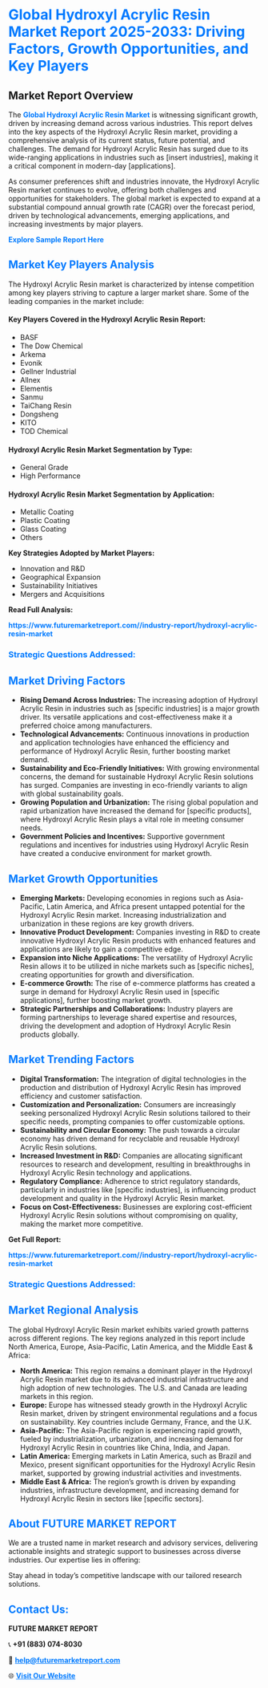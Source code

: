 <h1 style="color: #007BFF;">Global Hydroxyl Acrylic Resin Market Report 2025-2033: Driving Factors, Growth Opportunities, and Key Players</h1>

<section id="overview">
<h2>Market Report Overview</h2>
<p>The <a href="https://www.futuremarketreport.com//industry-report/hydroxyl-acrylic-resin-market" style="color: #007BFF; text-decoration: none;"><strong>Global Hydroxyl Acrylic Resin Market</strong></a> is witnessing significant growth, driven by increasing demand across various industries. This report delves into the key aspects of the Hydroxyl Acrylic Resin market, providing a comprehensive analysis of its current status, future potential, and challenges. The demand for Hydroxyl Acrylic Resin has surged due to its wide-ranging applications in industries such as [insert industries], making it a critical component in modern-day [applications].</p>
<p>As consumer preferences shift and industries innovate, the Hydroxyl Acrylic Resin market continues to evolve, offering both challenges and opportunities for stakeholders. The global market is expected to expand at a substantial compound annual growth rate (CAGR) over the forecast period, driven by technological advancements, emerging applications, and increasing investments by major players.</p>
</section>

<section id="overview">
<p><a href="https://www.futuremarketreport.com//request-sample/reportId=90081" style="color: #007BFF; text-decoration: none;"><strong>Explore Sample Report Here</strong></a></p>
</section>

<section id="key-players">
<h2 style="color: #007BFF;">Market Key Players Analysis</h2>
<p>The Hydroxyl Acrylic Resin market is characterized by intense competition among key players striving to capture a larger market share. Some of the leading companies in the market include:</p>
<h4>Key Players Covered in the Hydroxyl Acrylic Resin Report:</h4>
<ul><li>BASF</li><li>The Dow Chemical</li><li>Arkema</li><li>Evonik</li><li>Gellner Industrial</li><li>Allnex</li><li>Elementis</li><li>Sanmu</li><li>TaiChang Resin</li><li>Dongsheng</li><li>KITO</li><li>TOD Chemical</li></ul>
<h4>Hydroxyl Acrylic Resin Market Segmentation by Type:</h4>
<ul><li>General Grade</li><li>High Performance</li></ul>

<h4>Hydroxyl Acrylic Resin Market Segmentation by Application:</h4>
<ul><li>Metallic Coating</li><li>Plastic Coating</li><li>Glass Coating</li><li>Others</li></ul>
<p><strong>Key Strategies Adopted by Market Players:</strong></p>
<ul>
<li>Innovation and R&D</li>
<li>Geographical Expansion</li>
<li>Sustainability Initiatives</li>
<li>Mergers and Acquisitions</li>
</ul>
</section>

<section>
<p><strong>Read Full Analysis: </strong></p><a href="https://www.futuremarketreport.com//industry-report/hydroxyl-acrylic-resin-market" style="color: #007BFF; text-decoration: none;"><strong>https://www.futuremarketreport.com//industry-report/hydroxyl-acrylic-resin-market</strong></a>
<h3 style="color: #007BFF;">Strategic Questions Addressed:</h3>
</section>

<section id="driving-factors">
<h2 style="color: #007BFF;">Market Driving Factors</h2>
<ul>
<li><strong>Rising Demand Across Industries:</strong> The increasing adoption of Hydroxyl Acrylic Resin in industries such as [specific industries] is a major growth driver. Its versatile applications and cost-effectiveness make it a preferred choice among manufacturers.</li>
<li><strong>Technological Advancements:</strong> Continuous innovations in production and application technologies have enhanced the efficiency and performance of Hydroxyl Acrylic Resin, further boosting market demand.</li>
<li><strong>Sustainability and Eco-Friendly Initiatives:</strong> With growing environmental concerns, the demand for sustainable Hydroxyl Acrylic Resin solutions has surged. Companies are investing in eco-friendly variants to align with global sustainability goals.</li>
<li><strong>Growing Population and Urbanization:</strong> The rising global population and rapid urbanization have increased the demand for [specific products], where Hydroxyl Acrylic Resin plays a vital role in meeting consumer needs.</li>
<li><strong>Government Policies and Incentives:</strong> Supportive government regulations and incentives for industries using Hydroxyl Acrylic Resin have created a conducive environment for market growth.</li>
</ul>
</section>

<section id="growth-opportunities">
<h2 style="color: #007BFF;">Market Growth Opportunities</h2>
<ul>
<li><strong>Emerging Markets:</strong> Developing economies in regions such as Asia-Pacific, Latin America, and Africa present untapped potential for the Hydroxyl Acrylic Resin market. Increasing industrialization and urbanization in these regions are key growth drivers.</li>
<li><strong>Innovative Product Development:</strong> Companies investing in R&D to create innovative Hydroxyl Acrylic Resin products with enhanced features and applications are likely to gain a competitive edge.</li>
<li><strong>Expansion into Niche Applications:</strong> The versatility of Hydroxyl Acrylic Resin allows it to be utilized in niche markets such as [specific niches], creating opportunities for growth and diversification.</li>
<li><strong>E-commerce Growth:</strong> The rise of e-commerce platforms has created a surge in demand for Hydroxyl Acrylic Resin used in [specific applications], further boosting market growth.</li>
<li><strong>Strategic Partnerships and Collaborations:</strong> Industry players are forming partnerships to leverage shared expertise and resources, driving the development and adoption of Hydroxyl Acrylic Resin products globally.</li>
</ul>
</section>

<section id="trending-factors">
<h2 style="color: #007BFF;">Market Trending Factors</h2>
<ul>
<li><strong>Digital Transformation:</strong> The integration of digital technologies in the production and distribution of Hydroxyl Acrylic Resin has improved efficiency and customer satisfaction.</li>
<li><strong>Customization and Personalization:</strong> Consumers are increasingly seeking personalized Hydroxyl Acrylic Resin solutions tailored to their specific needs, prompting companies to offer customizable options.</li>
<li><strong>Sustainability and Circular Economy:</strong> The push towards a circular economy has driven demand for recyclable and reusable Hydroxyl Acrylic Resin solutions.</li>
<li><strong>Increased Investment in R&D:</strong> Companies are allocating significant resources to research and development, resulting in breakthroughs in Hydroxyl Acrylic Resin technology and applications.</li>
<li><strong>Regulatory Compliance:</strong> Adherence to strict regulatory standards, particularly in industries like [specific industries], is influencing product development and quality in the Hydroxyl Acrylic Resin market.</li>
<li><strong>Focus on Cost-Effectiveness:</strong> Businesses are exploring cost-efficient Hydroxyl Acrylic Resin solutions without compromising on quality, making the market more competitive.</li>
</ul>
</section>

<section>
<p><strong>Get Full Report: </strong></p><a href="https://www.futuremarketreport.com//industry-report/hydroxyl-acrylic-resin-market" style="color: #007BFF; text-decoration: none;"><strong>https://www.futuremarketreport.com//industry-report/hydroxyl-acrylic-resin-market</strong></a>
<h3 style="color: #007BFF;">Strategic Questions Addressed:</h3>
</section>


<section id="regional-analysis">
<h2 style="color: #007BFF;">Market Regional Analysis</h2>
<p>The global Hydroxyl Acrylic Resin market exhibits varied growth patterns across different regions. The key regions analyzed in this report include North America, Europe, Asia-Pacific, Latin America, and the Middle East & Africa:</p>
<ul>
<li><strong>North America:</strong> This region remains a dominant player in the Hydroxyl Acrylic Resin market due to its advanced industrial infrastructure and high adoption of new technologies. The U.S. and Canada are leading markets in this region.</li>
<li><strong>Europe:</strong> Europe has witnessed steady growth in the Hydroxyl Acrylic Resin market, driven by stringent environmental regulations and a focus on sustainability. Key countries include Germany, France, and the U.K.</li>
<li><strong>Asia-Pacific:</strong> The Asia-Pacific region is experiencing rapid growth, fueled by industrialization, urbanization, and increasing demand for Hydroxyl Acrylic Resin in countries like China, India, and Japan.</li>
<li><strong>Latin America:</strong> Emerging markets in Latin America, such as Brazil and Mexico, present significant opportunities for the Hydroxyl Acrylic Resin market, supported by growing industrial activities and investments.</li>
<li><strong>Middle East & Africa:</strong> The region’s growth is driven by expanding industries, infrastructure development, and increasing demand for Hydroxyl Acrylic Resin in sectors like [specific sectors].</li>
</ul>
</section>

<footer>
<h2 style="color: #007BFF;">About FUTURE MARKET REPORT</h2>
<p>We are a trusted name in market research and advisory services, delivering actionable insights and strategic support to businesses across diverse industries. Our expertise lies in offering:</p>

<p>Stay ahead in today’s competitive landscape with our tailored research solutions.</p>

<h2 style="color: #007BFF;">Contact Us:</h2>
<p><strong>FUTURE MARKET REPORT</strong></p>
<p>📞 <strong>+91 (883) 074-8030</strong></p>
<p>📧 <strong><a href="mailto:help@futuremarketreport.com" style="color: #007BFF;">help@futuremarketreport.com</a></strong></p>
<p>🌐 <strong><a href="https://www.futuremarketreport.com/" style="color: #007BFF;">Visit Our Website</a></strong></p>
</footer>